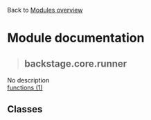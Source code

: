 Back to [Modules overview](https://github.com/pyrustic/backstage/blob/master/docs/modules/README.md)
  
# Module documentation
>## backstage.core.runner
No description
<br>
[functions (1)](https://github.com/pyrustic/backstage/blob/master/docs/modules/content/backstage.core.runner/functions.md)


## Classes

